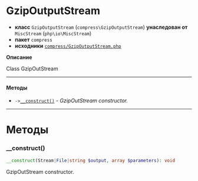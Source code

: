 # GzipOutputStream

- **класс** `GzipOutputStream` (`compress\GzipOutputStream`) **унаследован от** `MiscStream` (`php\io\MiscStream`)
- **пакет** `compress`
- **исходники** [`compress/GzipOutputStream.php`](./src/main/resources/JPHP-INF/sdk/compress/GzipOutputStream.php)

**Описание**

Class GzipOutStream

---

#### Методы

- `->`[`__construct()`](#method-__construct) - _GzipOutStream constructor._

---
# Методы

<a name="method-__construct"></a>

### __construct()
```php
__construct(Stream|File|string $output, array $parameters): void
```
GzipOutStream constructor.